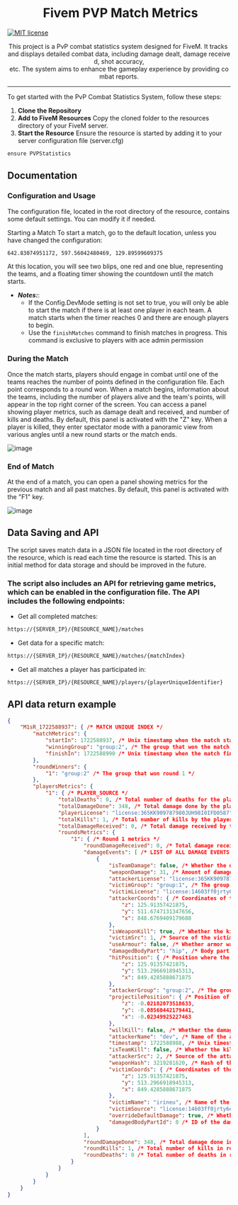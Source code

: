<p align="center">
    <h1 align="center"> Fivem PVP Match Metrics</h1>
</p>

[![MIT license](https://img.shields.io/badge/License-MIT-blue.svg)](https://lbesson.mit-license.org/)



<p align="center">
  This project is a PvP combat statistics system designed for FiveM. It tracks and displays detailed combat data, including damage dealt, damage received, shot accuracy, etc. The system aims to enhance the gameplay experience by providing combat reports.
</p>

<hr/>

To get started with the PvP Combat Statistics System, follow these steps:

1. **Clone the Repository**
2. **Add to FiveM Resources**
     Copy the cloned folder to the resources directory of your FiveM server.
3.  **Start the Resource**
   Ensure the resource is started by adding it to your server configuration file (server.cfg)
```bash
ensure PVPStatistics
```

## Documentation

### Configuration and Usage
The configuration file, located in the root directory of the resource, contains some default settings. You can modify it if needed.

Starting a Match
To start a match, go to the default location, unless you have changed the configuration:
```bash
642.83074951172, 597.56042480469, 129.89599609375
```

At this location, you will see two blips, one red and one blue, representing the teams, and a floating timer showing the countdown until the match starts.
- ***Notes:***:
    - If the Config.DevMode setting is not set to true, you will only be able to start the match if there is at least one player in each team.
A match starts when the timer reaches 0 and there are enough players to begin.
    - Use the ``finishMatches`` command to finish matches in progress. This command is exclusive to players with ace admin permission

### During the Match
Once the match starts, players should engage in combat until one of the teams reaches the number of points defined in the configuration file. Each point corresponds to a round won.
When a match begins, information about the teams, including the number of players alive and the team's points, will appear in the top right corner of the screen.
You can access a panel showing player metrics, such as damage dealt and received, and number of kills and deaths. By default, this panel is activated with the "Z" key.
When a player is killed, they enter spectator mode with a panoramic view from various angles until a new round starts or the match ends.

![image](https://github.com/user-attachments/assets/681f8ced-cb09-4c46-84e1-c159210572f2)


### End of Match
At the end of a match, you can open a panel showing metrics for the previous match and all past matches. By default, this panel is activated with the "F1" key.

![image](https://github.com/user-attachments/assets/07aba21d-cb0c-484c-8e4c-4308fd838048)


## Data Saving and API
The script saves match data in a JSON file located in the root directory of the resource, which is read each time the resource is started. This is an initial method for data storage and should be improved in the future.

### The script also includes an API for retrieving game metrics, which can be enabled in the configuration file. The API includes the following endpoints:
* Get all completed matches:
```bash
https://{SERVER_IP}/{RESOURCE_NAME}/matches
```
* Get data for a specific match:
```bash
https://{SERVER_IP}/{RESOURCE_NAME}/matches/{matchIndex}
```
* Get all matches a player has participated in:
```bash
https://{SERVER_IP}/{RESOURCE_NAME}/players/{playerUniqueIdentifier}
```

## API data return example

```json
{
    "M1sR_1722588937": { /* MATCH UNIQUE INDEX */
        "matchMetrics": {
            "startIn": 1722588937, /* Unix timestamp when the match started */
            "winningGroup": "group:2", /* The group that won the match */
            "finishIn": 1722588990 /* Unix timestamp when the match finished */
        },
        "roundWinners": {
            "1": "group:2" /* The group that won round 1 */
        },
        "playersMetrics": {
            "1": { /* PLAYER_SOURCE */
                "totalDeaths": 0, /* Total number of deaths for the player */
                "totalDamageDone": 348, /* Total damage done by the player */
                "playerLicense": "license:365KK909787980JUH98I0IFD0587", /* UNIQUE IDENTIFIER for the player */
                "totalKills": 1, /* Total number of kills by the player */
                "totalDamageReceived": 0, /* Total damage received by the player */
                "roundsMetrics": {
                    "1": { /* Round 1 metrics */
                        "roundDamageReceived": 0, /* Total damage received in round 1 */
                        "damageEvents": [ /* LIST OF ALL DAMAGE EVENTS */
                            {
                                "isTeamDamage": false, /* Whether the damage was team damage */
                                "weaponDamage": 31, /* Amount of damage inflicted by the weapon */
                                "attackerLicense": "license:365KK909787980JUH98I0IFD0587", /* UNIQUE IDENTIFIER for the attacker */
                                "victimGroup": "group:1", /* The group of the victim */
                                "victimLicense": "license:14603ff0jrty6e6fb6f096faatt5t", /* UNIQUE IDENTIFIER for the victim */
                                "attackerCoords": { /* Coordinates of the attacker at the time of the damage */
                                    "z": 125.91357421875,
                                    "y": 511.6747131347656,
                                    "x": 848.6769409179688
                                },
                                "isWeaponKill": true, /* Whether the kill was done by a weapon */
                                "victimSrc": 1, /* Source of the victim */
                                "useArmour": false, /* Whether armor was used */
                                "damagedBodyPart": "hip", /* Body part that was damaged */
                                "hitPosition": { /* Position where the hit occurred */
                                    "z": 125.91357421875,
                                    "y": 513.2966918945313,
                                    "x": 849.4285888671875
                                },
                                "attackerGroup": "group:2", /* The group of the attacker */
                                "projectilePosition": { /* Position of the projectile (if applicable) */
                                    "z": -0.02182073518633,
                                    "y": -0.08560442179441,
                                    "x": -0.02349925227463
                                },
                                "willKill": false, /* Whether the damage will kill the victim */
                                "attackerName": "dev", /* Name of the attacker */
                                "timestamp": 1722588988, /* Unix timestamp of the damage event */
                                "isTeamKill": false, /* Whether the kill was a team kill */
                                "attackerSrc": 2, /* Source of the attacker */
                                "weaponHash": 3219281620, /* Hash of the weapon used */
                                "victimCoords": { /* Coordinates of the victim at the time of the damage */
                                    "z": 125.91357421875,
                                    "y": 513.2966918945313,
                                    "x": 849.4285888671875
                                },
                                "victimName": "irineu", /* Name of the victim */
                                "victimSource": "license:14603ff0jrty6e6fb6f096faatt5t", /* Source of the victim */
                                "overrideDefaultDamage": true, /* Whether the damage is overridden */
                                "damagedBodyPartId": 0 /* ID of the damaged body part */
                            }
                        ],
                        "roundDamageDone": 348, /* Total damage done in round 1 */
                        "roundKills": 1, /* Total number of kills in round 1 */
                        "roundDeaths": 0 /* Total number of deaths in round 1 */
                    }
                }
            }
        }
    }
}

```
